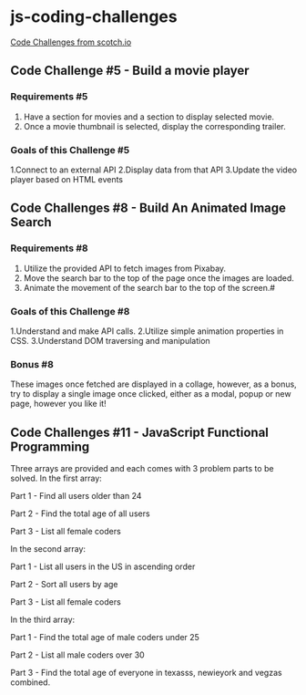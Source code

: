 # js-coding-challenges

[Code Challenges from scotch.io](https://scotch.io/bar-talk/code-challenge-5-build-a-movie-player)

## Code Challenge #5 - Build a movie player

### Requirements #5

1. Have a section for movies and a section to display selected movie.
2. Once a movie thumbnail is selected, display the corresponding trailer.

### Goals of this Challenge #5

1.Connect to an external API
2.Display data from that API
3.Update the video player based on HTML events

## Code Challenges #8 - Build An Animated Image Search

### Requirements #8

1. Utilize the provided API to fetch images from Pixabay.
2. Move the search bar to the top of the page once the images are loaded.
3. Animate the movement of the search bar to the top of the screen.#

### Goals of this Challenge #8

1.Understand and make API calls.
2.Utilize simple animation properties in CSS.
3.Understand DOM traversing and manipulation

### Bonus #8

These images once fetched are displayed in a collage, however, as a bonus, try to display a single image once clicked, either as a modal, popup or new page, however you like it!

## Code Challenges #11 - JavaScript Functional Programming

Three arrays are provided and each comes with 3 problem parts to be solved. In the first array:

Part 1 - Find all users older than 24

Part 2 - Find the total age of all users

Part 3 - List all female coders

In the second array:

Part 1 - List all users in the US in ascending order

Part 2 - Sort all users by age

Part 3 - List all female coders

In the third array:

Part 1 - Find the total age of male coders under 25

Part 2 - List all male coders over 30

Part 3 - Find the total age of everyone in texasss, newieyork and vegzas combined.